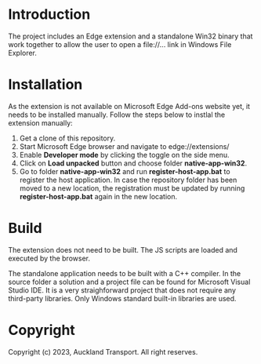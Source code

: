 # Introduction 
The project includes an Edge extension and a standalone Win32 binary that work together to allow the user to open a file://... link in Windows File Explorer.

# Installation
As the extension is not available on Microsoft Edge Add-ons website yet, it needs to be installed manually.
Follow the steps below to instlal the extension manually:

1. Get a clone of this repository.
2. Start Microsoft Edge browser and navigate to edge://extensions/
3. Enable **Developer mode** by clicking the toggle on the side menu.
4. Click on **Load unpacked** button and choose folder **native-app-win32**.
5. Go to folder **native-app-win32** and run **register-host-app.bat** to register the host application. In case the repository folder has been moved to a new location, the registration must be updated by running **register-host-app.bat** again in the new location. 

# Build
The extension does not need to be built. The JS scripts are loaded and executed by the browser.

The standalone application needs to be built with a C++ compiler. In the source folder a solution and a project file can be found for Microsoft Visual Studio IDE. It is a very straighforward project that does not require any third-party libraries. Only Windows standard built-in libraries are used. 

# Copyright
Copyright (c) 2023, Auckland Transport. All right reserves.